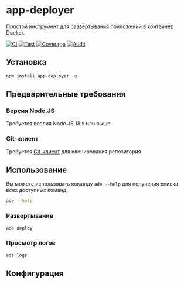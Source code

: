 # app-deployer

Простой инструмент для развертывания приложений в контейнер Docker.

[![CI](https://github.com/sumor-cloud/app-deployer/actions/workflows/ci.yml/badge.svg)](https://github.com/sumor-cloud/app-deployer/actions/workflows/ci.yml)
[![Test](https://github.com/sumor-cloud/app-deployer/actions/workflows/ut.yml/badge.svg)](https://github.com/sumor-cloud/app-deployer/actions/workflows/ut.yml)
[![Coverage](https://github.com/sumor-cloud/app-deployer/actions/workflows/coverage.yml/badge.svg)](https://github.com/sumor-cloud/app-deployer/actions/workflows/coverage.yml)
[![Audit](https://github.com/sumor-cloud/app-deployer/actions/workflows/audit.yml/badge.svg)](https://github.com/sumor-cloud/app-deployer/actions/workflows/audit.yml)

## Установка

```bash
npm install app-deployer -g
```

## Предварительные требования

### Версия Node.JS

Требуется версия Node.JS 18.x или выше

### Git-клиент

Требуется [Git-клиент](https://git-scm.com/) для клонирования репозитория

## Использование

Вы можете использовать команду `ade --help` для получения списка всех доступных команд.

```bash
ade --help
```

### Развертывание

```bash
ade deploy
```

### Просмотр логов

```bash
ade logs
```

## Конфигурация
